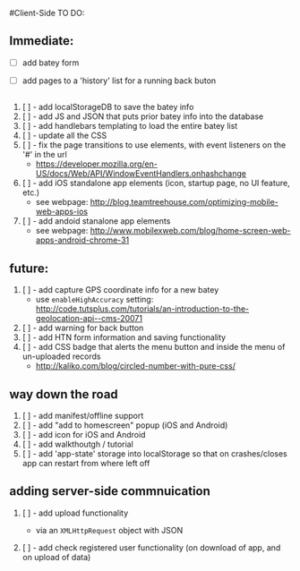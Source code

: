 #Client-Side TO DO:


## Immediate:

- [ ] add batey form
- [ ] add pages to a 'history' list for a running back buton


## 
1. [ ] - add localStorageDB to save the batey info
1. [ ] - add JS and JSON that puts prior batey info into the database
1. [ ] - add handlebars templating to load the entire batey list
1. [ ] - update all the CSS
2. [ ] - fix the page transitions to use <a> elements, with event listeners on the '#' in the url
    - https://developer.mozilla.org/en-US/docs/Web/API/WindowEventHandlers.onhashchange
3. [ ] - add iOS standalone app elements (icon, startup page, no UI feature, etc.)
    - see webpage: http://blog.teamtreehouse.com/optimizing-mobile-web-apps-ios
4. [ ] - add andoid stanalone app elements
    - see webpage: http://www.mobilexweb.com/blog/home-screen-web-apps-android-chrome-31



## future:
1. [ ] - add capture GPS coordinate info for a new batey
    - use `enableHighAccuracy` setting: http://code.tutsplus.com/tutorials/an-introduction-to-the-geolocation-api--cms-20071
1. [ ] - add warning for back button
2. [ ] - add HTN form information and saving functionality
3. [ ] - add CSS badge that alerts the menu button and inside the menu of un-uploaded records
    - http://kaliko.com/blog/circled-number-with-pure-css/


## way down the road
1. [ ] - add manifest/offline support
1. [ ] - add "add to homescreen" popup (iOS and Android)
1. [ ] - add icon for iOS and Android
2. [ ] - add walkthoutgh / tutorial
3. [ ] - add 'app-state' storage into localStorage so that on crashes/closes app can restart from where left off


## adding server-side commnuication
1. [ ] - add upload functionality
    - via an `XMLHttpRequest` object with JSON

1. [ ] - add check registered user functionality (on download of app, and on upload of data) 
